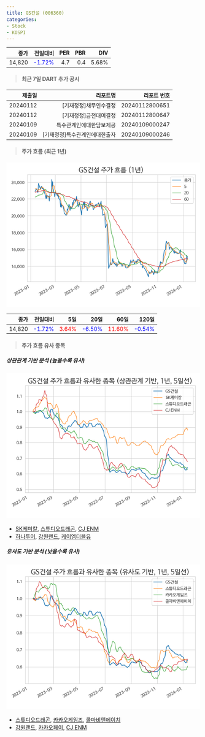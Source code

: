 ```yaml
---
title: GS건설 (006360)
categories:
- Stock
- KOSPI
---
```


|종가|전일대비|PER|PBR|DIV|
|---:|-------:|--:|--:|--:|
|14,820|<span style="color: blue">-1.72%</span>|4.7|0.4|5.68%|

<!-- more -->

> #### 최근 7일 DART 추가 공시

|제출일|리포트명|리포트 번호|
|-----:|-------:|----------:|
|20240112|[기재정정]채무인수결정|20240112800651|
|20240112|[기재정정]금전대여결정|20240112800647|
|20240109|특수관계인에대한담보제공|20240109000247|
|20240109|[기재정정]특수관계인에대한출자|20240109000246|

> #### 주가 흐름 (최근 1년)

![006360](/assets/images/stock/006360.png)

|종가|전일대비|5일|20일|60일|120일|
|---:|-------:|--:|---:|---:|----:|
|14,820|<span style="color: blue">-1.72%</span>|<span style="color: red">3.64%</span>|<span style="color: blue">-6.50%</span>|<span style="color: red">11.60%</span>|<span style="color: blue">-0.54%</span>|

> #### 주가 흐름 유사 종목

##### 상관관계 기반 분석 (높을수록 유사)
![006360](/assets/images/stock/006360_corr.png)
- [SK케미칼](/285130/), [스튜디오드래곤](/253450/), [CJ ENM](/035760/)
- [하나투어](/039130/), [강원랜드](/035250/), [케이엠더블유](/032500/)

##### 유사도 기반 분석 (낮을수록 유사)	
![006360](/assets/images/stock/006360_sim.png)
- [스튜디오드래곤](/253450/), [카카오게임즈](/293490/), [콜마비앤에이치](/200130/)
- [강원랜드](/035250/), [카카오페이](/377300/), [CJ ENM](/035760/)